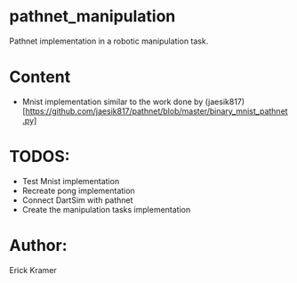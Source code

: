 # pathnet_manipulation
Pathnet implementation in a robotic manipulation task. 

# Content 
- Mnist implementation similar to the work done by (jaesik817)[https://github.com/jaesik817/pathnet/blob/master/binary_mnist_pathnet.py]

# TODOS:
- Test Mnist implementation
- Recreate pong implementation 
- Connect DartSim with pathnet
- Create the manipulation tasks implementation 

# Author:
Erick Kramer 